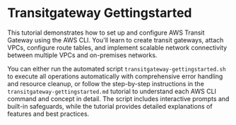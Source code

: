 # Transitgateway Gettingstarted

This tutorial demonstrates how to set up and configure AWS Transit Gateway using the AWS CLI. You'll learn to create transit gateways, attach VPCs, configure route tables, and implement scalable network connectivity between multiple VPCs and on-premises networks.

You can either run the automated script `transitgateway-gettingstarted.sh` to execute all operations automatically with comprehensive error handling and resource cleanup, or follow the step-by-step instructions in the `transitgateway-gettingstarted.md` tutorial to understand each AWS CLI command and concept in detail. The script includes interactive prompts and built-in safeguards, while the tutorial provides detailed explanations of features and best practices.
